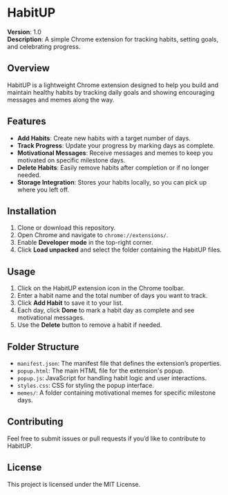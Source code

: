 # HabitUP

**Version**: 1.0  
**Description**: A simple Chrome extension for tracking habits, setting goals, and celebrating progress.

## Overview

HabitUP is a lightweight Chrome extension designed to help you build and maintain healthy habits by tracking daily goals and showing encouraging messages and memes along the way.

## Features

- **Add Habits**: Create new habits with a target number of days.
- **Track Progress**: Update your progress by marking days as complete.
- **Motivational Messages**: Receive messages and memes to keep you motivated on specific milestone days.
- **Delete Habits**: Easily remove habits after completion or if no longer needed.
- **Storage Integration**: Stores your habits locally, so you can pick up where you left off.

## Installation

1. Clone or download this repository.
2. Open Chrome and navigate to `chrome://extensions/`.
3. Enable **Developer mode** in the top-right corner.
4. Click **Load unpacked** and select the folder containing the HabitUP files.

## Usage

1. Click on the HabitUP extension icon in the Chrome toolbar.
2. Enter a habit name and the total number of days you want to track.
3. Click **Add Habit** to save it to your list.
4. Each day, click **Done** to mark a habit day as complete and see motivational messages.
5. Use the **Delete** button to remove a habit if needed.

## Folder Structure

- `manifest.json`: The manifest file that defines the extension’s properties.
- `popup.html`: The main HTML file for the extension's popup.
- `popup.js`: JavaScript for handling habit logic and user interactions.
- `styles.css`: CSS for styling the popup interface.
- `memes/`: A folder containing motivational memes for specific milestone days.

## Contributing

Feel free to submit issues or pull requests if you’d like to contribute to HabitUP.

## License

This project is licensed under the MIT License.
